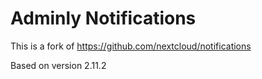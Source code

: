 # Adminly Notifications

This is a fork of https://github.com/nextcloud/notifications

Based on version 2.11.2
